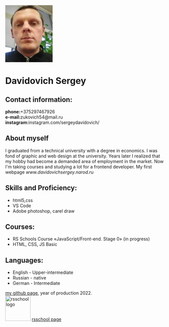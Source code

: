<header></header>
<main>
<img src="img/myfoto.jpg" width="150" height="180">
<h1>Davidovich Sergey</h1>
<h2>Contact information:</h2>
<p><b>phone:</b>+375297467926
<br><b>e-mail:</b>zukovich54@mail.ru
<br><b>instagram:</b>instagram.com/sergeydavidovich/
</p>
<h2>About myself</h2>
<p>I graduated from a technical university with a degree in economics. I was fond of graphic and web design at the university. Years later I realized that my hobby had become a demanded area of employment in the market. Now I'm taking courses and studying a lot for a frontend developer. My first webpage <i>www.davidovichsergey.narod.ru</i></p>
<h2>Skills and Proficiency:</h2>
<p><ul>
<li>html5,css</li>
<li>VS Code</li>
<li>Adobe photoshop, carel draw</li>
</ul>
</p>
<h2>Courses:</h2>
<p><ul>
<li>RS Schools Course «JavaScript/Front-end. Stage 0» (in progress)</li>
<li>HTML, CSS, JS Basic</li>
</ul></p>
<h2>Languages:</h2>
<p><ul>
<li>English - Upper-intermediate </li>
<li>Russian - native</li>
<li>German - Intermediate</li>
</ul></p>
</main>
<footer><a href="https://github.com/davserge" target="_blank">my github page</a>, year of production 2022. 
<br><img src="https://rs.school/images/rs_school_js.svg" title="rsschool logo" width="80" height="80">
<a href="https://rs.school/js/" target="_blank">rsschool page</a></footer>
